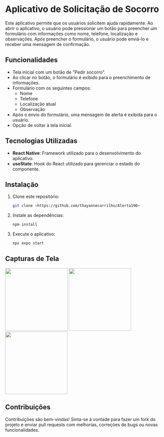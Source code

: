 
# Aplicativo de Solicitação de Socorro

Este aplicativo permite que os usuários solicitem ajuda rapidamente. Ao abrir o aplicativo, o usuário pode pressionar um botão para preencher um formulário com informações como nome, telefone, localização e observações. Após preencher o formulário, o usuário pode enviá-lo e receber uma mensagem de confirmação.

## Funcionalidades

- Tela inicial com um botão de "Pedir socorro".
- Ao clicar no botão, o formulário é exibido para o preenchimento de informações.
- Formulário com os seguintes campos:
  - Nome
  - Telefone
  - Localização atual
  - Observação
- Após o envio do formulário, uma mensagem de alerta é exibida para o usuário.
- Opção de voltar à tela inicial.

## Tecnologias Utilizadas

- **React Native**: Framework utilizado para o desenvolvimento do aplicativo.
- **useState**: Hook do React utilizado para gerenciar o estado do componente.

## Instalação

1. Clone este repositório:

   ```bash
   git clone <https://github.com/thayannecarrilho/Alerta190>

2. Instale as dependências:
    ```bash
    npm install

3. Execute o aplicativo:
    ```bash
    npx expo start

## Capturas de Tela

<img height="200px" src="./assets/1.jpeg">
<img height="200px" src="./assets/2.jpeg">
<img height="200px" src="./assets/3.jpeg">

## Contribuições
Contribuições são bem-vindas! Sinta-se à vontade para fazer um fork do projeto e enviar pull requests com melhorias, correções de bugs ou novas funcionalidades.
